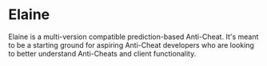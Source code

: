 # Elaine
Elaine is a multi-version compatible prediction-based Anti-Cheat. It's meant to be a starting ground for aspiring Anti-Cheat developers who are looking to better understand Anti-Cheats and client functionality.
